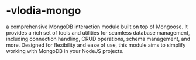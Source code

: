 # -vlodia-mongo
a comprehensive MongoDB interaction module built on top of Mongoose. It provides a rich set of tools and utilities for seamless database management, including connection handling, CRUD operations, schema management, and more. Designed for flexibility and ease of use, this module aims to simplify working with MongoDB in your NodeJS projects.
